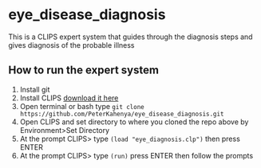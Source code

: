 # eye_disease_diagnosis
This is a CLIPS expert system that guides through the diagnosis steps and gives diagnosis of the probable illness
## How to run the expert system
   1. Install git
   2. Install CLIPS [download it here](www.clipsrules.net/Downloads.html)
   3. Open terminal or bash type `git clone https://github.com/PeterKahenya/eye_disease_diagnosis.git`
   4. Open CLIPS and set directory to where you cloned the repo above by Environment>Set Directory
   5. At the prompt CLIPS> type `(load "eye_diagnosis.clp")` then press ENTER
   6. At the prompt CLIPS> type `(run)` press ENTER then follow the prompts
   
